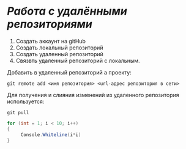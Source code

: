 # ***Работа с удалёнными репозиториями*** 
1. Создать аккаунт на gitHub
2. Создать локальный репозиторий
3. Создать удаленный репозиторий
4. Связвть удаленный репозиторий с локальным.

Добавить в удаленный репозиторий а проекту:
 ```
git remote add <имя репозитория> <url-адрес репозитория в сети>
```
Для получения и слияния изменений из удаленного репозитория используется: 
```
git pull
```
```C#
for (int = 1; i < 10; i++)
{
     Console.Whiteline(i*i)
}
```